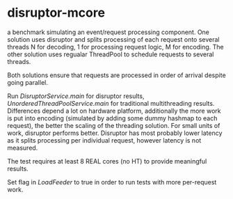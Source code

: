 disruptor-mcore
===============

a benchmark simulating an event/request processing component.
One solution uses disruptor and splits processing of each request onto several threads 
N for decoding, 1 for processing request logic, M for encoding.
The other solution uses regualar ThreadPool to schedule requests to several threads.

Both solutions ensure that requests are processed in order of arrival despite going parallel.

Run *DisruptorService.main* for disruptor results, 
*UnorderedThreadPoolService.main* for traditional multithreading results.
Differences depend a lot on hardware platform, additionally the more work is put into encoding 
(simulated by adding some dummy hashmap to each request), the better the scaling of the threading solution. For small
units of work, disruptor performs better. Disruptor has most probably lower latency as it splits processing per individual request, however latency is not measured.

The test requires at least 8 REAL cores (no HT) to provide meaningful results.

Set flag in *LoadFeeder* to true in order to run tests with more per-request work.
